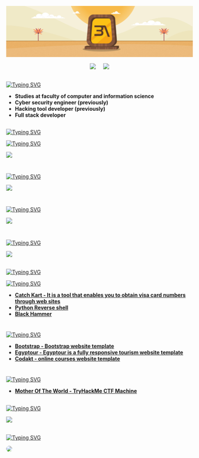 <!-- Github README -->
<p align="center">
  <img src="assets/banner.jpg">
</p>

<p align="center"><a href="https://github.com/AhmedAbdAlalim-3A">
<img height="165" src="https://github-readme-stats.vercel.app/api?username=AhmedAbdAlalim-3A&show_icons=true&include_all_commits=true&title_color=f7a617&icon_color=f7a617&theme=react&cache_seconds=3200&hide_border=true" /></a>
&nbsp;&nbsp;&nbsp;
<a href="https://github.com/AhmedAbdAlalim-3A"><img src="https://github-readme-stats.vercel.app/api/top-langs/?username=AhmedAbdAlalim-3A&title_color=f7a617&icon_color=f7a617&layout=compact&theme=react&hide_border=true" />
</a></p>

##

[![Typing SVG](https://readme-typing-svg.herokuapp.com?font=Fira+Code&size=25&pause=1000&color=f7a617&repeat=false&width=435&lines=About+me%3A)](https://github.com/AhmedAbdAlalim-3A)
 * <b>Studies at faculty of computer and information science</b>
 * <b>Cyber security engineer (previously)</b>
 * <b>Hacking tool developer  (previously)</b>
 * <b>Full stack developer</b>
##

[![Typing SVG](https://readme-typing-svg.herokuapp.com?font=Fira+Code&size=25&pause=1000&color=f7a617&repeat=false&width=435&lines=Skills%3A)](https://github.com/AhmedAbdAlalim-3A)

  [![Typing SVG](https://readme-typing-svg.herokuapp.com?font=Fira+Code&size=15&pause=1000&color=f7a617&repeat=false&width=460&lines=programing,scripting+languages%3A)](https://github.com/AhmedAbdAlalim-3A)
  <p>
    <a href="#">
      <img src="https://skillicons.dev/icons?i=cs,python,bash,html,css,bootstrap,js,php&perline=8" />
    </a>
  </p>
  
#
  [![Typing SVG](https://readme-typing-svg.herokuapp.com?font=Fira+Code&size=15&pause=1000&color=f7a617&repeat=false&width=400&lines=Tools%3A)](https://github.com/AhmedAbdAlalim-3A)
  <p>
     <a href="#">
      <img src="https://skillicons.dev/icons?i=visualstudio,pycharm,sublime,anaconda,vscode&perline=7" />
     </a>
  </p>
  
#
  [![Typing SVG](https://readme-typing-svg.herokuapp.com?font=Fira+Code&size=15&pause=1000&color=f7a617&repeat=false&width=400&lines=UI/UX%3A)](https://github.com/AhmedAbdAlalim-3A)
  <p>
    <a href="#">
      <img src="https://skillicons.dev/icons?i=ps&perline=7" />
    </a>
  </p>
  
#
  [![Typing SVG](https://readme-typing-svg.herokuapp.com?font=Fira+Code&size=15&pause=1000&color=f7a617&repeat=false&width=400&lines=OS%3A)](https://github.com/AhmedAbdAlalim-3A)
  <p>
    <a href="#">
      <img src="https://skillicons.dev/icons?i=windows,kali,ubuntu&perline=7" />
    </a>
  </p>
  
##
[![Typing SVG](https://readme-typing-svg.herokuapp.com?font=Fira+Code&size=25&pause=1000&color=f7a617&repeat=false&width=435&lines=Activities%3A)](https://github.com/AhmedAbdAlalim-3A)

  [![Typing SVG](https://readme-typing-svg.herokuapp.com?font=Fira+Code&size=15&pause=1000&color=f7a617&repeat=false&width=435&lines=Security+Tool%3A)](https://github.com/AhmedAbdAlalim-3A)
  <div>
   <ul> 
      <li><b>
        <a href="https://github.com/AhmedAbdAlalim-3A/catch-kart">Catch Kart - It is a tool that enables you to obtain visa card numbers through web sites</a></b>
      </li>
      <li><b>
        <a href="https://github.com/AhmedAbdAlalim-3A/Python-Reverse.shell">Python Reverse shell</a></b>
      </li>
       <li><b>
         <a href="https://github.com/AhmedAbdAlalim-3A/Black-Hammer">Black Hammer</a></b>
      </li>
    </ul>
  </div>
  
  #
   [![Typing SVG](https://readme-typing-svg.herokuapp.com?font=Fira+Code&size=15&pause=1000&color=f7a617&repeat=false&width=435&lines=Front+End%3A)](https://github.com/AhmedAbdAlalim-3A?tab=repositories&q=&type=&language=html)
  <div>
    <ul>
      <li>
        <b> <a href="https://github.com/AhmedAbdAlalim-3A/Bootstrap">Bootstrap - Bootstrap website template</a></b> 
      </li> 
      <li>
        <b><a href="https://github.com/AhmedAbdAlalim-3A/Egyptour">Egyptour - Egyptour is a fully responsive tourism website template</a></b>
      </li> 
      <li>
        <b> <a href="https://github.com/AhmedAbdAlalim-3A/Codakt">Codakt - online courses website template</a></b> 
      </li> 
    </ul> 
  </div>
   
  #
   [![Typing SVG](https://readme-typing-svg.herokuapp.com?font=Fira+Code&size=15&pause=1000&color=f7a617&repeat=false&width=435&lines=CTF+Machines%3A)](https://github.com/AhmedAbdAlalim-3A)
<div>
  <ul> 
    <li>
      <b><a href= "https://github.com/AhmedAbdAlalim-3A/Mother-of-the-world">Mother Of The World - TryHackMe CTF Machine</a></b>
    </li>
  </ul>
</div>
   
##
  
[![Typing SVG](https://readme-typing-svg.herokuapp.com?font=Fira+Code&size=25&pause=1000&color=f7a617&repeat=false&width=435&lines=Github+Statistics%3A)](https://github.com/AhmedAbdAlalim-3A)
<p><a href="https://github.com/AhmedAbdAlalim-3A"><img width=650 src="https://github-profile-trophy.vercel.app/?username=AhmedAbdAlalim-3A&theme=dracula&no-frame=true&title=Followers,Stars,Commit,Repository,Issues"/></a></p>

##
  
[![Typing SVG](https://readme-typing-svg.herokuapp.com?font=Fira+Code&size=25&pause=1000&color=f7a617&repeat=false&width=435&lines=Get+in+Touch%3A)](https://github.com/AhmedAbdAlalim-3A)
<p><a href="https://www.linkedin.com/in/ahmed-abd-alalim-286768299/" target="_blank"><img src="https://img.shields.io/badge/-LinkedIn-%23f7a617?style=for-the-badge&logo=linkedin&logoColor=white" style="border-radius: 30px" target="_blank"></a></p>
